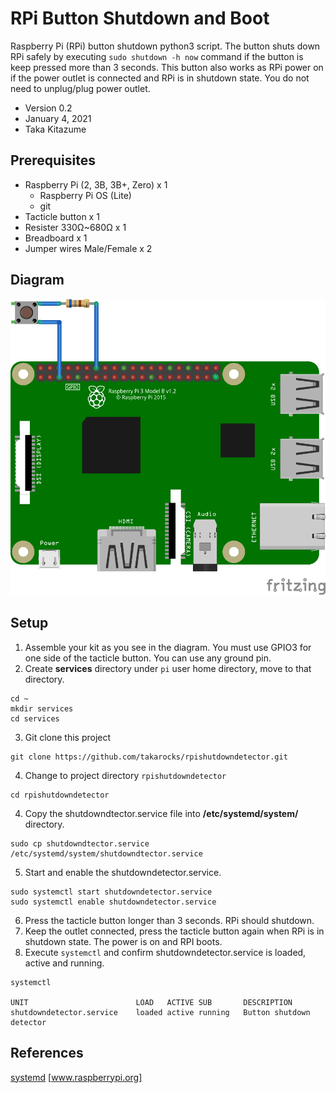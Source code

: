 # RPi Button Shutdown and Boot
Raspberry Pi (RPi) button shutdown python3 script. The button shuts down RPi safely by executing `sudo shutdown -h now` command if the button is keep pressed more than 3 seconds. This button also works as RPi power on if the power outlet is connected and RPi is in shutdown state. You do not need to unplug/plug power outlet.

* Version 0.2
* January 4, 2021
* Taka Kitazume


## Prerequisites

* Raspberry Pi (2, 3B, 3B+, Zero) x 1
  * Raspberry Pi OS (Lite)
  * git
* Tacticle button x 1
* Resister 330Ω~680Ω x 1
* Breadboard x 1
* Jumper wires Male/Female x 2


## Diagram
<kbd>
<img src="assets/rpishutdowndetector.png" />
</kbd>


## Setup

1. Assemble your kit as you see in the diagram. You must use GPIO3 for one side of the tacticle button. You can use any ground pin.
2. Create **services** directory under `pi` user home directory, move to that directory.
  ```
  cd ~
  mkdir services
  cd services
  ```
3. Git clone this project
  ```
  git clone https://github.com/takarocks/rpishutdowndetector.git
  ```
4. Change to project directory `rpishutdowndetector`
  ```
  cd rpishutdowndetector
  ```
4. Copy the shutdowndtector.service file into **/etc/systemd/system/** directory.
  ```
  sudo cp shutdowndtector.service /etc/systemd/system/shutdowndtector.service
  ```
5. Start and enable the shutdowndetector.service.
  ```
  sudo systemctl start shutdowndetector.service
  sudo systemctl enable shutdowndetector.service
  ```
6. Press the tacticle button longer than 3 seconds. RPi should shutdown.
7. Keep the outlet connected, press the tacticle button again when RPi is in shutdown state. The power is on and RPI boots.
8. Execute `systemctl` and confirm shutdowndetector.service is loaded, active and running.
  ```
  systemctl

  UNIT                        LOAD   ACTIVE SUB       DESCRIPTION              
  shutdowndetector.service    loaded active running   Button shutdown detector  
  ```




## References
[systemd](https://www.raspberrypi.org/documentation/linux/usage/systemd.md) [www.raspberrypi.org]
